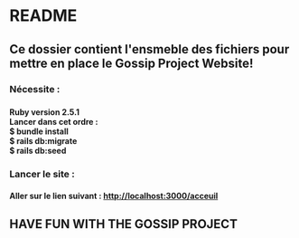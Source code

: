 <!DOCTYPE html>
<html>

<h1>README</h1>

<h2>Ce dossier contient l'ensmeble des fichiers pour mettre en place le Gossip Project Website!</h2>

<h3>Nécessite : <h3/>
	<h4>Ruby version 2.5.1 <br/>
	Lancer dans cet ordre : <br/>
	$ bundle install <br/>
	$ rails db:migrate <br/>
	$ rails db:seed </h4>
<h3>Lancer le site : </h3>
	<h4> Aller sur le lien suivant : <a href="http://localhost:3000/acceuil">http://localhost:3000/acceuil</a></h4>

<h2>HAVE FUN WITH THE GOSSIP PROJECT</h2>


</html>